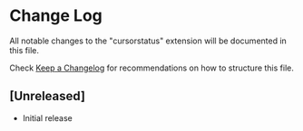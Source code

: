 # Change Log

All notable changes to the "cursorstatus" extension will be documented in this file.

Check [Keep a Changelog](http://keepachangelog.com/) for recommendations on how to structure this file.

## [Unreleased]

- Initial release